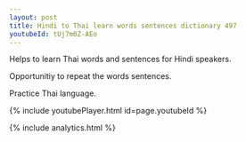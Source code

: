 ```yaml
---
layout: post
title: Hindi to Thai learn words sentences dictionary 497 
youtubeId: tUj7m0Z-AEo
---
```

 
 
Helps to learn Thai words and sentences for Hindi speakers.

Opportunitiy to repeat the words sentences. 

Practice Thai language. 
 
{% include youtubePlayer.html id=page.youtubeId %}
 
 
{% include analytics.html %}